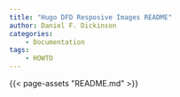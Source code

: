 ```yaml
---
title: "Hugo DFD Resposive Images README"
author: Daniel F. Dickinson
categories:
    - Documentation
tags:
    - HOWTO
---
```

{{< page-assets "README.md" >}}